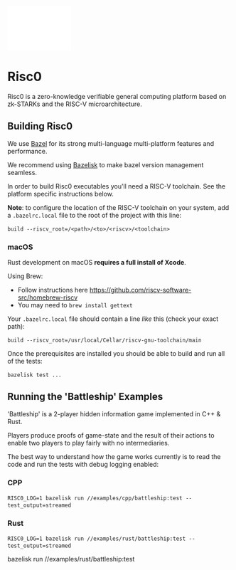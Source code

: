 <img src="docs/assets/images/Risc0-Logo_Horizontal.svg" height="100">

# Risc0

Risc0 is a zero-knowledge verifiable general computing platform based on
zk-STARKs and the RISC-V microarchitecture.
## Building Risc0

We use [Bazel](https://bazel.build) for its strong multi-language multi-platform
features and performance.

We recommend using [Bazelisk](https://github.com/bazelbuild/bazelisk) to make
bazel version management seamless.

In order to build Risc0 executables you'll need a RISC-V toolchain. See the
platform specific instructions below.

**Note**: to configure the location of the RISC-V toolchain on your system, add a
`.bazelrc.local` file to the root of the project with this line:
```
build --riscv_root=/<path>/<to>/<riscv>/<toolchain>
```

### macOS

Rust development on macOS **requires a full install of Xcode**.

Using Brew:
 * Follow instructions here https://github.com/riscv-software-src/homebrew-riscv
 * You may need to `brew install gettext`

Your `.bazelrc.local` file should contain a line _like_ this
(check your exact path):
```
build --riscv_root=/usr/local/Cellar/riscv-gnu-toolchain/main
```

Once the prerequisites are installed you should be able to build and run all of
the tests:
```
bazelisk test ...
```

## Running the 'Battleship' Examples

'Battleship' is a 2-player hidden information game implemented in C++ & Rust.

Players produce proofs of game-state and the result of their actions to enable
two players to play fairly with no intermediaries.

The best way to understand how the game works currently is to read the code
and run the tests with debug logging enabled:

### CPP
```
RISC0_LOG=1 bazelisk run //examples/cpp/battleship:test --test_output=streamed
```

### Rust
```
RISC0_LOG=1 bazelisk run //examples/rust/battleship:test --test_output=streamed
```
bazelisk run //examples/rust/battleship:test

##
